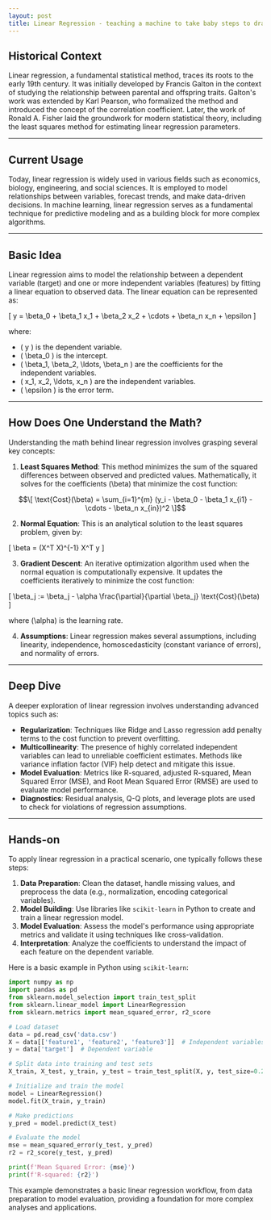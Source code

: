 ```yaml
---
layout: post
title: Linear Regression - teaching a machine to take baby steps to draw a general trend line.
---
```


## Historical Context
Linear regression, a fundamental statistical method, traces its roots to the early 19th century. It was initially developed by Francis Galton in the context of studying the relationship between parental and offspring traits. Galton's work was extended by Karl Pearson, who formalized the method and introduced the concept of the correlation coefficient. Later, the work of Ronald A. Fisher laid the groundwork for modern statistical theory, including the least squares method for estimating linear regression parameters.

---

## Current Usage
Today, linear regression is widely used in various fields such as economics, biology, engineering, and social sciences. It is employed to model relationships between variables, forecast trends, and make data-driven decisions. In machine learning, linear regression serves as a fundamental technique for predictive modeling and as a building block for more complex algorithms.

---

## Basic Idea
Linear regression aims to model the relationship between a dependent variable (target) and one or more independent variables (features) by fitting a linear equation to observed data. The linear equation can be represented as:

\[ y = \beta_0 + \beta_1 x_1 + \beta_2 x_2 + \cdots + \beta_n x_n + \epsilon \]

where:
- \( y \) is the dependent variable.
- \( \beta_0 \) is the intercept.
- \( \beta_1, \beta_2, \ldots, \beta_n \) are the coefficients for the independent variables.
- \( x_1, x_2, \ldots, x_n \) are the independent variables.
- \( \epsilon \) is the error term.

---

## How Does One Understand the Math?
Understanding the math behind linear regression involves grasping several key concepts:

1. **Least Squares Method**: This method minimizes the sum of the squared differences between observed and predicted values. Mathematically, it solves for the coefficients \(\beta\) that minimize the cost function:

$$\[ \text{Cost}(\beta) = \sum_{i=1}^{m} (y_i - \beta_0 - \beta_1 x_{i1} - \cdots - \beta_n x_{in})^2 \]$$

2. **Normal Equation**: This is an analytical solution to the least squares problem, given by:

\[ \beta = (X^T X)^{-1} X^T y \]

3. **Gradient Descent**: An iterative optimization algorithm used when the normal equation is computationally expensive. It updates the coefficients iteratively to minimize the cost function:

\[ \beta_j := \beta_j - \alpha \frac{\partial}{\partial \beta_j} \text{Cost}(\beta) \]

where \(\alpha\) is the learning rate.

4. **Assumptions**: Linear regression makes several assumptions, including linearity, independence, homoscedasticity (constant variance of errors), and normality of errors.

---

## Deep Dive
A deeper exploration of linear regression involves understanding advanced topics such as:

- **Regularization**: Techniques like Ridge and Lasso regression add penalty terms to the cost function to prevent overfitting.
- **Multicollinearity**: The presence of highly correlated independent variables can lead to unreliable coefficient estimates. Methods like variance inflation factor (VIF) help detect and mitigate this issue.
- **Model Evaluation**: Metrics like R-squared, adjusted R-squared, Mean Squared Error (MSE), and Root Mean Squared Error (RMSE) are used to evaluate model performance.
- **Diagnostics**: Residual analysis, Q-Q plots, and leverage plots are used to check for violations of regression assumptions.

---

## Hands-on
To apply linear regression in a practical scenario, one typically follows these steps:

1. **Data Preparation**: Clean the dataset, handle missing values, and preprocess the data (e.g., normalization, encoding categorical variables).
2. **Model Building**: Use libraries like `scikit-learn` in Python to create and train a linear regression model.
3. **Model Evaluation**: Assess the model's performance using appropriate metrics and validate it using techniques like cross-validation.
4. **Interpretation**: Analyze the coefficients to understand the impact of each feature on the dependent variable.

Here is a basic example in Python using `scikit-learn`:

```python
import numpy as np
import pandas as pd
from sklearn.model_selection import train_test_split
from sklearn.linear_model import LinearRegression
from sklearn.metrics import mean_squared_error, r2_score

# Load dataset
data = pd.read_csv('data.csv')
X = data[['feature1', 'feature2', 'feature3']]  # Independent variables
y = data['target']  # Dependent variable

# Split data into training and test sets
X_train, X_test, y_train, y_test = train_test_split(X, y, test_size=0.2, random_state=42)

# Initialize and train the model
model = LinearRegression()
model.fit(X_train, y_train)

# Make predictions
y_pred = model.predict(X_test)

# Evaluate the model
mse = mean_squared_error(y_test, y_pred)
r2 = r2_score(y_test, y_pred)

print(f'Mean Squared Error: {mse}')
print(f'R-squared: {r2}')
```

This example demonstrates a basic linear regression workflow, from data preparation to model evaluation, providing a foundation for more complex analyses and applications.